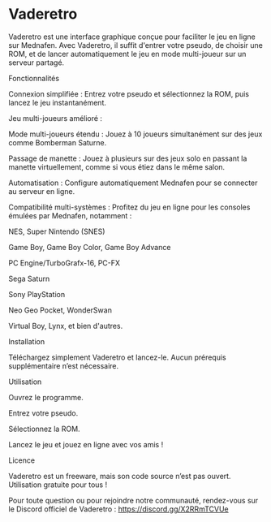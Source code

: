 # Vaderetro

Vaderetro est une interface graphique conçue pour faciliter le jeu en ligne sur Mednafen. Avec Vaderetro, il suffit d'entrer votre pseudo, de choisir une ROM, et de lancer automatiquement le jeu en mode multi-joueur sur un serveur partagé.

Fonctionnalités

Connexion simplifiée : Entrez votre pseudo et sélectionnez la ROM, puis lancez le jeu instantanément.

Jeu multi-joueurs amélioré :

Mode multi-joueurs étendu : Jouez à 10 joueurs simultanément sur des jeux comme Bomberman Saturne.

Passage de manette : Jouez à plusieurs sur des jeux solo en passant la manette virtuellement, comme si vous étiez dans le même salon.

Automatisation : Configure automatiquement Mednafen pour se connecter au serveur en ligne.

Compatibilité multi-systèmes : Profitez du jeu en ligne pour les consoles émulées par Mednafen, notamment :

NES, Super Nintendo (SNES)

Game Boy, Game Boy Color, Game Boy Advance

PC Engine/TurboGrafx-16, PC-FX

Sega Saturn

Sony PlayStation

Neo Geo Pocket, WonderSwan

Virtual Boy, Lynx, et bien d'autres.

Installation

Téléchargez simplement Vaderetro et lancez-le. Aucun prérequis supplémentaire n’est nécessaire.

Utilisation

Ouvrez le programme.

Entrez votre pseudo.

Sélectionnez la ROM.

Lancez le jeu et jouez en ligne avec vos amis !

Licence

Vaderetro est un freeware, mais son code source n’est pas ouvert. Utilisation gratuite pour tous !

Pour toute question ou pour rejoindre notre communauté, rendez-vous sur le Discord officiel de Vaderetro : https://discord.gg/X2RRmTCVUe
